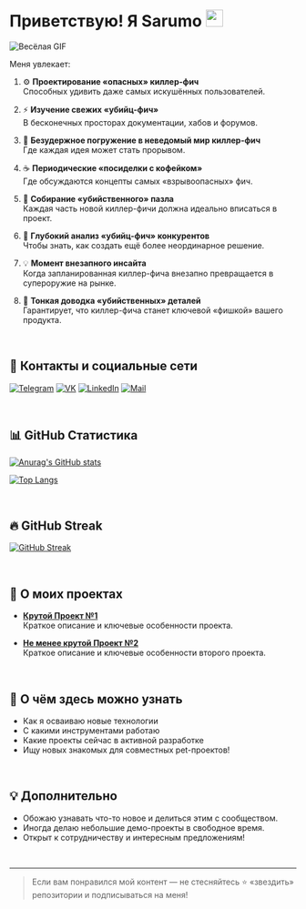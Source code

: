 # Приветствую! Я Sarumo <img src="https://media.giphy.com/media/hvRJCLFzcasrR4ia7z/giphy.gif" width="30"/>

![Весёлая GIF](https://media.giphy.com/media/l41lFjUI5B7OG6Gze/giphy.gif)

Меня увлекает:
1. ⚙️ **Проектирование «опасных» киллер-фич**  
   Способных удивить даже самых искушённых пользователей.

2. ⚡ **Изучение свежих «убийц-фич»**  
   В бесконечных просторах документации, хабов и форумов.

3. 🚀 **Безудержное погружение в неведомый мир киллер-фич**  
   Где каждая идея может стать прорывом.

4. ☕ **Периодические «посиделки с кофейком»**  
   Где обсуждаются концепты самых «взрывоопасных» фич.

5. 🧩 **Собирание «убийственного» пазла**  
   Каждая часть новой киллер-фичи должна идеально вписаться в проект.

6. 🧠 **Глубокий анализ «убийц-фич» конкурентов**  
   Чтобы знать, как создать ещё более неординарное решение.

7. 💡 **Момент внезапного инсайта**  
   Когда запланированная киллер-фича внезапно превращается в супероружие на рынке.

8. 🎯 **Тонкая доводка «убийственных» деталей**  
   Гарантирует, что киллер-фича станет ключевой «фишкой» вашего продукта.


<br/>

## 🚩 Контакты и социальные сети

[![Telegram](https://img.shields.io/badge/-Telegram-26A5E4?style=flat&logo=Telegram&logoColor=white)](https://t.me/ваш_telegram)
[![VK](https://img.shields.io/badge/-VK-4680C2?style=flat&logo=vk&logoColor=white)](https://vk.com/ваша_страница)
[![LinkedIn](https://img.shields.io/badge/-LinkedIn-0077B5?style=flat&logo=linkedin&logoColor=white)](https://linkedin.com/in/ваш_профиль)
[![Mail](https://img.shields.io/badge/-Mail-D14836?style=flat&logo=gmail&logoColor=white)](mailto:sarumo0@yandex.ru)

<br/>

## 📊 GitHub Статистика

[![Anurag's GitHub stats](https://github-readme-stats.vercel.app/api?username=SarumoBNK&show_icons=true&theme=tokyonight)](https://github.com/anuraghazra/github-readme-stats)

[![Top Langs](https://github-readme-stats.vercel.app/api/top-langs/?username=SarumoBNK&layout=compact&theme=tokyonight)](https://github.com/anuraghazra/github-readme-stats)

<br/>

## 🔥 GitHub Streak

[![GitHub Streak](https://github-readme-streak-stats.herokuapp.com/?user=SarumoBNK&theme=tokyonight)](https://git.io/streak-stats)

<br/>

## 🚀 О моих проектах

- [**Крутой Проект №1**](https://github.com/SarumoBNK/Project1)  
  Краткое описание и ключевые особенности проекта.

- [**Не менее крутой Проект №2**](https://github.com/SarumoBNK/Project2)  
  Краткое описание и ключевые особенности второго проекта.

<br/>

## 🌱 О чём здесь можно узнать
- Как я осваиваю новые технологии
- С какими инструментами работаю
- Какие проекты сейчас в активной разработке
- Ищу новых знакомых для совместных pet-проектов!

<br/>

## 💡 Дополнительно

- Обожаю узнавать что-то новое и делиться этим с сообществом.
- Иногда делаю небольшие демо-проекты в свободное время.
- Открыт к сотрудничеству и интересным предложениям!

<br/>

---
> Если вам понравился мой контент — не стесняйтесь ⭐️ «звездить» репозитории и подписываться на меня!

